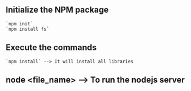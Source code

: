 ## Initialize the NPM package
    `npm init`
    `npm install fs`

## Execute the commands
    `npm install` --> It will install all libraries

## node <file_name> --> To run the nodejs server
  
